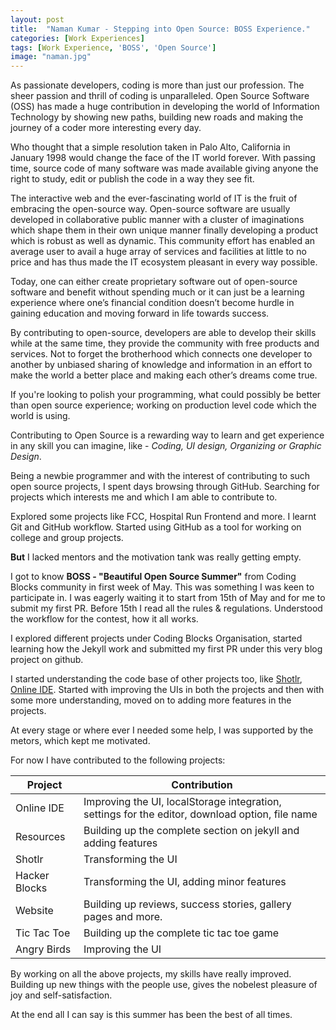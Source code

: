 ```yaml
---
layout: post
title:  "Naman Kumar - Stepping into Open Source: BOSS Experience."
categories: [Work Experiences]
tags: [Work Experience, 'BOSS', 'Open Source']
image: "naman.jpg"
---
```


As passionate developers, coding is more than just our profession. The sheer passion and thrill of coding is unparalleled. Open Source Software (OSS) has made a huge contribution in developing the world of Information Technology by showing new paths, building new roads and making the journey of a coder more interesting every day. 

Who thought that a simple resolution taken in Palo Alto, California in January 1998 would change the face of the IT world forever. With passing time, source code of many software was made available giving anyone the right to study, edit or publish the code in a way they see fit.
 
The interactive web and the ever-fascinating world of IT is the fruit of embracing the open-source way. Open-source software are usually developed in collaborative public manner with a cluster of imaginations which shape them in their own unique manner finally developing a product which is robust as well as dynamic. This community effort has enabled an average user to avail a huge array of services and facilities at little to no price and has thus made the IT ecosystem pleasant in every way possible. 

Today, one can either create proprietary software out of open-source software and benefit without spending much or it can just be a learning experience where one’s financial condition doesn’t become hurdle in gaining education and moving forward in life towards success.

By contributing to open-source, developers are able to develop their skills while at the same time, they provide the community with free products and services. Not to forget the brotherhood which connects one developer to another by unbiased sharing of knowledge and information in an effort to make the world a better place and making each other’s dreams come true.

If you're looking to polish your programming, what could possibly be better than open source experience; working on production level code which the world is using.

Contributing to Open Source is a rewarding way to learn and get experience in any skill you can imagine, like - _Coding, UI design, Organizing or Graphic Design_. 

Being a newbie programmer and with the interest of contributing to such open source projects, I spent days browsing through GitHub. Searching for projects which interests me and which I am able to contribute to.

Explored some projects like FCC, Hospital Run Frontend and more. I learnt Git and GitHub workflow. Started using GitHub as a tool for working on college and group projects.  

**But** I lacked mentors and the motivation tank was really getting empty.

I got to know **BOSS - "Beautiful Open Source Summer"** from Coding Blocks community in first week of May. This was something I was keen to participate in. I was eagerly waiting it to start from 15th of May and for me to submit my first PR. Before 15th I read all the rules & regulations. Understood the workflow for the contest, how it all works.

I explored different projects under Coding Blocks Organisation, started learning how the Jekyll work and submitted my first PR under this very blog project on github.

I started understanding the code base of other projects too, like [Shotlr](https://github.com/coding-blocks/shortlr), [Online IDE](https://github.com/coding-blocks/ide). Started with improving the UIs in both the projects and then with some more understanding, moved on to adding more features in the projects. 

At every stage or where ever I needed some help, I was supported by the metors, which kept me motivated.

For now I have contributed to the following projects:

|Project|Contribution|
|-------|------------|
|Online IDE|Improving the UI, localStorage integration, settings for the editor, download option, file name|
|Resources|Building up the complete section on jekyll and adding features|
|Shotlr|Transforming the UI|
|Hacker Blocks|Transforming the UI, adding minor features|
|Website|Building up reviews, success stories, gallery pages and more.|
|Tic Tac Toe|Building up the complete tic tac toe game|
|Angry Birds|Improving the UI|

By working on all the above projects, my skills have really improved. Building up new things with the people use, gives the nobelest pleasure of joy and self-satisfaction.

At the end all I can say is this summer has been the best of all times.



